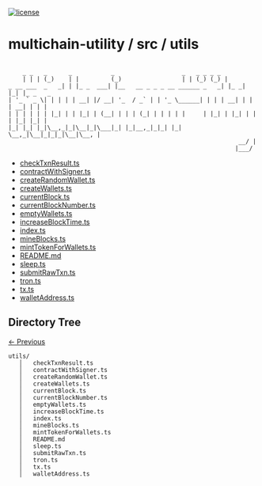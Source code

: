 
[![license](https://img.shields.io/github/license/jamesisaac/react-native-background-task.svg)](https://opensource.org/licenses/MIT)


# multichain-utility / src / utils

```

    _ _   _      _           _                   _   _ _ _ _         
    | | | (_)    | |         (_)                 | | (_) (_) |        
_ __ ___  _   _| | |_ _  ___| |__   __ _ _ _ __ ______ _   _| |_ _| |_| |_ _   _ 
| '_ ` _ \| | | | | __| |/ __| '_  / _` | | '_ \______| | | | __| | | | __| | | |
| | | | | | |_| | | |_| | (__| | | | (_| | | | | |     | |_| | |_| | | | |_| |_| |
|_| |_| |_|\__,_|_|\__|_|\___|_| |_|__,_|_|_| |_|      \__,_|\__|_|_|_|\__|\__, |
                                                                 __/ |
                                                                |___/ 
```


 - [checkTxnResult.ts](./checkTxnResult.ts) - [contractWithSigner.ts](./contractWithSigner.ts) - [createRandomWallet.ts](./createRandomWallet.ts) - [createWallets.ts](./createWallets.ts) - [currentBlock.ts](./currentBlock.ts) - [currentBlockNumber.ts](./currentBlockNumber.ts) - [emptyWallets.ts](./emptyWallets.ts) - [increaseBlockTime.ts](./increaseBlockTime.ts) - [index.ts](./index.ts) - [mineBlocks.ts](./mineBlocks.ts) - [mintTokenForWallets.ts](./mintTokenForWallets.ts) - [README.md](./README.md) - [sleep.ts](./sleep.ts) - [submitRawTxn.ts](./submitRawTxn.ts) - [tron.ts](./tron.ts) - [tx.ts](./tx.ts) - [walletAddress.ts](./walletAddress.ts)
## Directory Tree
[<- Previous](https://github.com/marc-aurele-besner/multichain-utility)
```
utils/
   │   checkTxnResult.ts
   │   contractWithSigner.ts
   │   createRandomWallet.ts
   │   createWallets.ts
   │   currentBlock.ts
   │   currentBlockNumber.ts
   │   emptyWallets.ts
   │   increaseBlockTime.ts
   │   index.ts
   │   mineBlocks.ts
   │   mintTokenForWallets.ts
   │   README.md
   │   sleep.ts
   │   submitRawTxn.ts
   │   tron.ts
   │   tx.ts
   │   walletAddress.ts
```

